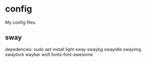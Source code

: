 # config
My config files. 

## sway
depedencies:
sudo apt install light sway swaybg swayidle swayimg swaylock waybar wofi fonts-font-awesome

